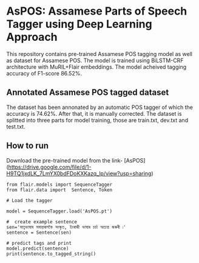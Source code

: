 # AsPOS: Assamese Parts of Speech Tagger using Deep Learning Approach

This repository contains pre-trained Assamese POS tagging model as well as dataset for Assamese POS. The model is trained using BiLSTM-CRF architecture with MuRIL+Flair embeddings. The model acheived tagging accuracy of F1-score 86.52%.

## Annotated Assamese POS tagged dataset 

The dataset has been annonated by an automatic POS tagger of which the accuracy is 74.62%. After that, it is manually corrected. The dataset is splitted into three parts for model training, those are train.txt, dev.txt and test.txt.

## How to run

Download the pre-trained model from the link- [AsPOS] (https://drive.google.com/file/d/1-H9TQ1jxdLK_7LmYX0bdFDoKXKazq_lp/view?usp=sharing)

```
from flair.models import SequenceTagger
from flair.data import  Sentence, Token

# Load the tagger

model = SequenceTagger.load('AsPOS.pt')

#  create example sentence
sen='মাতৃভাষাৰ সমান্তৰালকৈ সংস্কৃত, ইংৰাজী ভাষাৰ চৰ্চা অত্যন্ত জৰুৰী ৷'
sentence = Sentence(sen)

# predict tags and print
model.predict(sentence)
print(sentence.to_tagged_string()

